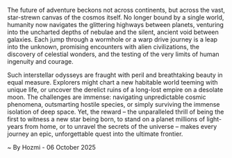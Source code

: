 
The future of adventure beckons not across continents, but across the vast, star-strewn canvas of the cosmos itself. No longer bound by a single world, humanity now navigates the glittering highways between planets, venturing into the uncharted depths of nebulae and the silent, ancient void between galaxies. Each jump through a wormhole or a warp drive journey is a leap into the unknown, promising encounters with alien civilizations, the discovery of celestial wonders, and the testing of the very limits of human ingenuity and courage.

Such interstellar odysseys are fraught with peril and breathtaking beauty in equal measure. Explorers might chart a new habitable world teeming with unique life, or uncover the derelict ruins of a long-lost empire on a desolate moon. The challenges are immense: navigating unpredictable cosmic phenomena, outsmarting hostile species, or simply surviving the immense isolation of deep space. Yet, the reward – the unparalleled thrill of being the first to witness a new star being born, to stand on a planet millions of light-years from home, or to unravel the secrets of the universe – makes every journey an epic, unforgettable quest into the ultimate frontier.

~ By Hozmi - 06 October 2025
